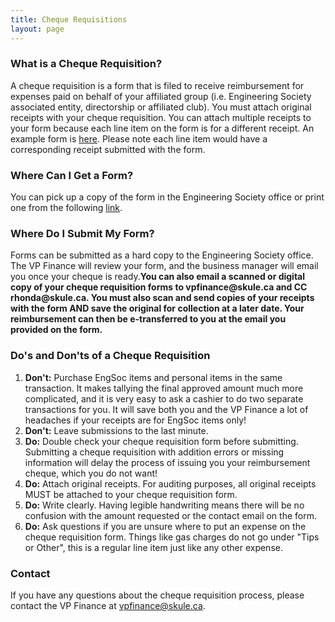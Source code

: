 ```yaml
---
title: Cheque Requisitions
layout: page
---
```

<h3>What is a Cheque Requisition?</h3>
<p>A cheque requisition is a form that is filed to receive reimbursement for expenses paid on behalf of your affiliated group (i.e. Engineering Society associated entity, directorship or affiliated club). You must attach original receipts with your cheque requisition. You can attach multiple receipts to your form because each line item on the form is for a different receipt. An example form is <a href="../../wp-content/uploads/2016/02/ExampleChequeReq.pdf" target="_blank" rel="noopener noreferrer">here</a>. Please note each line item would have a corresponding receipt submitted with the form.</p>
<h3>Where Can I Get a Form?</h3>
<p>You can pick up a copy of the form in the Engineering Society office or print one from the following <a href="/content/finance/2T0-2T1/Cheque Requisition Form.pdf" target="_blank" rel="noopener noreferrer" download>link</a>.</p>
<h3>Where Do I Submit My Form?</h3>
<p>Forms can be submitted as a hard copy to the Engineering Society office. The VP Finance will review your form, and the business manager will email you once your cheque is ready.<b>You can also email a scanned or digital copy of your cheque requisition forms to vpfinance@skule.ca and CC rhonda@skule.ca. You must also scan and send copies of your receipts with the form AND save the original for collection at a later date. Your reimbursement can then be e-transferred to you at the email you provided on the form. </b></p>
<h3>Do's and Don'ts of a Cheque Requisition</h3>
<ol>
    <li><strong>Don't:</strong> Purchase EngSoc items and personal items in the same transaction. It makes tallying the final approved amount much more complicated, and it is very easy to ask a cashier to do two separate transactions for you. It will save both you and the VP Finance a lot of headaches if your receipts are for EngSoc items only!</li>
    <li><strong>Don't:</strong> Leave submissions to the last minute.</li>
    <li><strong>Do:</strong> Double check your cheque requisition form before submitting. Submitting a cheque requisition with addition errors or missing information will delay the process of issuing you your reimbursement cheque, which you do not want!</li>
    <li><strong>Do:</strong> Attach original receipts. For auditing purposes, all original receipts MUST be attached to your cheque requisition form.</li>
    <li><strong>Do:</strong> Write clearly. Having legible handwriting means there will be no confusion with the amount requested or the contact email on the form.</li>
    <li><strong>Do:</strong> Ask questions if you are unsure where to put an expense on the cheque requisition form. Things like gas charges do not go under "Tips or Other", this is a regular line item just like any other expense.</li>
</ol>
<h3>Contact</h3>
<p>If you have any questions about the cheque requisition process, please contact the VP Finance at <a class="has-text-warning" href="mailto:vpfinance@skule.ca">vpfinance@skule.ca</a>.</p>